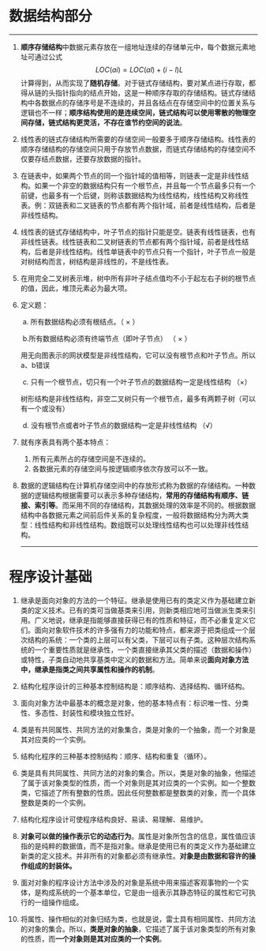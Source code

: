# 数据结构部分

---

1. **顺序存储结构**中数据元素存放在一组地址连续的存储单元中，每个数据元素地址可通过公式$$ LOC(ai)=LOC(al)+(i-l)L $$计算得到，从而实现了**随机存储**。对于链式存储结构，要对某点进行存取，都得从链的头指针指向的结点开始，这是一种顺序存取的存储结构。链式存储结构中各数据点的存储序号是不连续的，并且各结点在存储空间中的位置关系与逻辑也不一样；**顺序结构使用的是连续空间，链式结构可以使用零散的物理空间存储，链式结构更灵活，不存在谁节约空间的说法**。

2. 线性表的链式存储结构所需要的存储空间一般要多于顺序存储结构。线性表的顺序存储结构的存储空间只用于存放节点数据，而链式存储结构的存储空间不仅要存结点数据，还要存放数据的指针。

3. 在链表中，如果两个节点的同一个指针域的值相等，则链表一定是非线性结构。如果一个非空的数据结构只有一个根节点，并且每一个节点最多只有一个前键，也最多有一个后键，则称该数据结构为线性结构，线性结构又称线性表。例：双链表和二叉链表的节点都有两个指针域，前者是线性结构，后者是非线性结构。

4. 线性表的链式存储结构中，叶子节点的指针只能是空。链表有线性链表，也有非线性链表。线性链表和二叉树链表的节点都有两个指针域，前者是线性结构，后者是非线性结构。线性单链表中的节点只有一个指针，叶子节点一般是对树结构而言，树结构是非线性的，不是线性表。

5. 在用完全二叉树表示堆，树中所有非叶子结点值均不小于起左右子树的根节点的值，因此，堆顶元素必为最大项。

6. 定义题：

   ​	a. 所有数据结构必须有根结点。（ × ）

   ​	b.所有数据结构必须有终端节点（即叶子节点）    （ × ）   

   用无向图表示的网状模型是非线性结构，它可以没有根节点和叶子节点。所以a、b错误

   ​	c. 只有一个根节点，切只有一个叶子节点的数据结构一定是线性结构    （×）

   树形结构是非线性结构，非空二叉树只有一个根节点，最多有两颗子树（可以有一个或没有）

   ​	d. 没有根节点或者叶子节点的数据结构一定是非线性结构  （√）

 7. 就有序表具有两个基本特点：

     1. 所有元素所占的存储空间是不连续的。
     2. 各数据元素的存储空间与按逻辑顺序依次存放可以不一致。

8. 数据的逻辑结构在计算机存储空间中的存放形式称为数据的存储结构。一种数据的逻辑结构根据需要可以表示多种存储结构，**常用的存储结构有顺序、链接、索引等**。而采用不同的存储结构，其数据处理的效率是不同的。根据数据结构中各数据元素之间前后件关系的复杂程度，一般将数据结构分为两大类型：线性结构和非线性结构。数组既可以处理线性结构也可以处理非线性结构。

     ---

# 程序设计基础

1. 继承是面向对象的方法的一个特征。继承是使用已有的类定义作为基础建立新类的定义技术。已有的类可当做基类来引用，则新类相应地可当做派生类来引用。广义地说，继承是指能够直接获得已有的性质和特征，而不必重复定义它们。面向对象软件技术的许多强有力的功能和特点，都来源于把类组成一个层次结构的系统：一个类的上层可以有父类，下层可以有子类。这种层次结构系统的一个重要性质就是继承性，一个类直接继承其父类的描述（数据和操作）或特性，子类自动地共享基类中定义的数据和方法。简单来说**面向对象方法中，继承是指类之间共享属性和操作的机制**。

2. 结构化程序设计的三种基本控制结构是：顺序结构、选择结构、循环结构。

3. 面向对象方法中最基本的概念是对象，他的基本特点有：标识唯一性、分类性、多态性、封装性和模块独立性好。

4. 类是有共同属性、共同方法的对象集合，类是对象的一个抽象，而一个对象是其对应类的一个实例。

5. 结构化程序的三种基本控制结构：顺序、结构和重复（循环）。

6. 类是具有共同属性、共同方法的对象的集合。所以，类是对象的抽象，他描述了属于该对象类型的性质，而一个对象则是其对应类的一个实例。如一个整数类，它描述了所有整数的性质。因此任何整数都是整数类的对象，而一个具体整数是类的一个实例。

7. 结构化程序设计可使程序结构良好、易读、易理解、易维护。

8. **对象可以做的操作表示它的动态行为**。属性是对象所包含的信息，属性值应该指的是纯粹的数据值，而不是指对象。继承是使用已有的类定义作为基础建立新类的定义技术。并非所有的对象都必须有继承性。**对象是由数据和容许的操作组成的封装体。**

9. 面对对象的程序设计方法中涉及的对象是系统中用来描述客观事物的一个实体，是构成系统的一个基本单位，它是由一组表示其静态特征的属性和它可执行的一组操作组成。

10. 将属性、操作相似的对象归结为类，也就是说，雷士具有相同属性、共同方法的对象的集合。所以，**类是对象的抽象**，它描述了属于该对象类型的所有对象的性质，而**一个对象则是其对应类的一个实例**。

    

    

